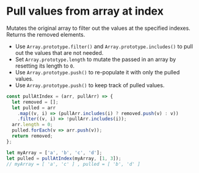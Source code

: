 # Pull values from array at index

Mutates the original array to filter out the values at the specified indexes. Returns the removed elements.

* Use `Array.prototype.filter()` and `Array.prototype.includes()` to pull out the values that are not needed.
* Set `Array.prototype.length` to mutate the passed in an array by resetting its length to `0`.
* Use `Array.prototype.push()` to re-populate it with only the pulled values.
* Use `Array.prototype.push()` to keep track of pulled values.

```js
const pullAtIndex = (arr, pullArr) => {
  let removed = [];
  let pulled = arr
    .map((v, i) => (pullArr.includes(i) ? removed.push(v) : v))
    .filter((v, i) => !pullArr.includes(i));
  arr.length = 0;
  pulled.forEach(v => arr.push(v));
  return removed;
};
```

```js
let myArray = ['a', 'b', 'c', 'd'];
let pulled = pullAtIndex(myArray, [1, 3]);
// myArray = [ 'a', 'c' ] , pulled = [ 'b', 'd' ]
```
